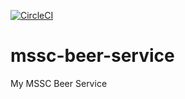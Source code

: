 [![CircleCI](https://circleci.com/gh/twolak88/mssc-beer-service.svg?style=svg&circle-token=e00d3571b56cdcf9489a2dff2f73d2a30918b6e0)](https://app.circleci.com/pipelines/github/twolak88/mssc-beer-service?branch=master)

# mssc-beer-service
My MSSC Beer Service 
